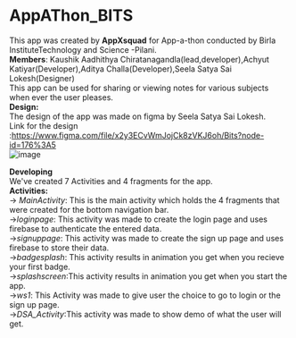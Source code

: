# AppAThon_BITS
This app was created by **AppXsquad** for App-a-thon conducted by Birla InstituteTechnology and Science -Pilani.<br />
**Members**: Kaushik Aadhithya Chiratanagandla(lead,developer),Achyut Katiyar(Developer),Aditya Challa(Developer),Seela Satya Sai Lokesh(Designer)<br />
This app can be used for sharing or viewing notes for various subjects when ever the user pleases.<br />
**Design:**<br />
    The design of the app was made on figma by Seela Satya Sai Lokesh.<br />
    Link for the design :https://www.figma.com/file/x2y3ECvWmJojCk8zVKJ6oh/Bits?node-id=176%3A5<br />
    ![image](https://user-images.githubusercontent.com/88200447/162631980-d60eb03e-6271-46e3-bd73-3f8ae2533ceb.png)

**Developing**<br />
We've created 7 Activities and 4 fragments for the app.<br />
**Activities:**<br />
-> *MainActivity*: This is the main activity which holds the 4 fragments that were created for the bottom navigation bar.<br />
->*loginpage*: This activity was made to create the login page and uses firebase to authenticate the entered data.<br />
->*signuppage*: This activity was made to create the sign up page and uses firebase to store their data.<br />
->*badgesplash*: This activity results in animation you get when you recieve your first badge.<br />
->*splashscreen*:This activity results in animation you get when you start the app.<br />
->*ws1*: This Activity was made to give user the choice to go to login or the sign up page.<br />
->*DSA_Activity*:This activity was made to show demo of what the user will get.<br />
